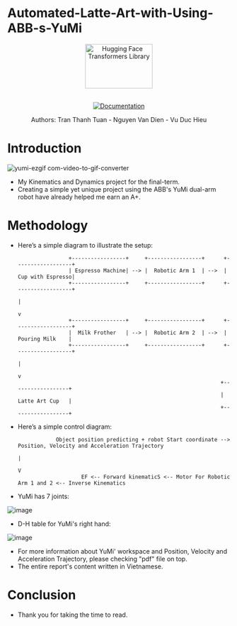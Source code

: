 # Automated-Latte-Art-with-Using-ABB-s-YuMi

<p align="center">
  <picture>
    <source media="(prefers-color-scheme: dark)" srcset="https://cdn.haitrieu.com/wp-content/uploads/2021/10/Logo-DH-Cong-Nghe-UET.png">
    <source media="(prefers-color-scheme: light)" srcset="https://cdn.haitrieu.com/wp-content/uploads/2021/10/Logo-DH-Cong-Nghe-UET.png">
    <img alt="Hugging Face Transformers Library" src="https://cdn.haitrieu.com/wp-content/uploads/2021/10/Logo-DH-Cong-Nghe-UET.png" width="152" height="100" style="max-width: 100%;">
  </picture>
  <br/>
  <br/>
</p>

<p align="center">
    <a href="https://github.com/TranThanhTuan2509/Automated-Latte-Art-with-Using-ABB-s-YuMi/blob/main/Automatic_Coffee_Maker_Robot_Arm_Group_17-1.pdf"><img alt="Documentation" src="https://img.shields.io/website/http/huggingface.co/docs/transformers/index.svg?down_color=blue&down_message=offline&up_message=pdf"></a>
</p>
<p align="center">
  <a> Authors: Tran Thanh Tuan - Nguyen Van Dien - Vu Duc Hieu</a>
</p>

# Introduction

![yumi-ezgif com-video-to-gif-converter](https://github.com/TranThanhTuan2509/Automated-Latte-Art-with-Using-ABB-s-YuMi/assets/119112296/19ab4562-aca1-4242-bf89-4fc44e476ccb)

- My Kinematics and Dynamics project for the final-term.
- Creating a simple yet unique project using the ABB's YuMi dual-arm robot have already helped me earn an A+.

# Methodology
- Here’s a simple diagram to illustrate the setup:


                      +-----------------+     +-----------------+      +------------------+
                      | Espresso Machine| --> |  Robotic Arm 1  | -->  | Cup with Espresso|
                      +-----------------+     +-----------------+      +------------------+
                                                                            |
                                                                            v
                      +-----------------+     +-----------------+      +------------------+
                      |  Milk Frother   | --> |  Robotic Arm 2  | -->  |  Pouring Milk    |
                      +-----------------+     +-----------------+      +------------------+
                                                                            |
                                                                            v
                                                                      +------------------+
                                                                      |  Latte Art Cup   |
                                                                      +------------------+
- Here’s a simple control diagram: 


                  Object position predicting + robot Start coordinate --> Position, Velocity and Acceleration Trajectory
                                                                                                   |
                                                                                                   V
                          EF <-- Forward kinematicS <-- Motor For Robotic Arm 1 and 2 <-- Inverse Kinematics 

- YuMi has 7 joints:

![image](https://github.com/TranThanhTuan2509/Automated-Latte-Art-with-Using-ABB-s-YuMi/assets/119112296/a87343bd-a67a-490d-9f9c-26ec2d5c93ee)

- D-H table for YuMi's right hand:

![image](https://github.com/TranThanhTuan2509/Automated-Latte-Art-with-Using-ABB-s-YuMi/assets/119112296/8e57fd42-b570-45e5-ab8e-831c2dd7bd1c)
  
- For more information about YuMi' workspace and Position, Velocity and Acceleration Trajectory, please checking "pdf" file on top.
- The entire report's content written in Vietnamese.

# Conclusion
- Thank you for taking the time to read.
